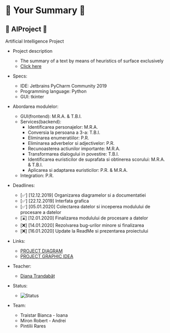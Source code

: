 # 📖 Your Summary 📖
## 🧠 AIProject 🧠
Artificial Intelligence Project


- Project description
  - The summary of a text by means of heuristics of surface exclusively
  - [Click here](https://docs.google.com/document/d/e/2PACX-1vQU1k2Ou1QfkznyX4eq07QNWD6ghPA1DEgcy8qHGWUs6i_hk7Bxh5M5_x6Us_vZtKrJ2mstANLfMFZf/pub)

- Specs:
  - IDE: Jetbrains PyCharm Community 2019
  - Programming language: Python
  - GUI: tkinter
- Abordarea modulelor:
  - GUI(frontend): M.R.A. & T.B.I.
  - Services(backend):
    - Identificarea personajelor: M.R.A.
    - Conversia la persoana a 3-a: T.B.I.
    - Eliminarea enumeratiilor: P.R.
    - Eliminarea adverbelor si adjectivelor: P.R.
    - Recunoasterea actiunilor importante: M.R.A.
    - Transformarea dialogului in povestire: T.B.I.
    - Identificarea euristicilor de suprafata si obtinerea scorului: M.R.A. & T.B.I.
    - Aplicarea si adaptarea euristicilor: P.R. & M.R.A.
  - Integration: P.R.
- Deadlines:
  - [✅] [12.12.2019] Organizarea diagramelor si a documentatiei
  - [✅] [22.12.2019] Interfata grafica
  - [✅] [05.01.2020] Colectarea datelor si inceperea modulului de procesare a datelor
  - [⌛] [12.01.2020] Finalizarea modulului de procesare a datelor
  - [❌] [14.01.2020] Rezolvarea bug-urilor minore si finalizarea
  - [❌] [16.01.2020] Update la ReadMe si prezentarea proiectului 
- Links:
  - [PROJECT DIAGRAM](../master/project_diagram.png)
  - [PROJECT GRAPHIC IDEA](../master/project_idea.png)
  
- Teacher:
  - [Diana Trandabăț](https://profs.info.uaic.ro/~dtrandabat/index.php)

- Status:
  - ![Status](https://i.imgur.com/QJKj9o2.png)

- Team:
  - Traistar Bianca - Ioana
  - Miron Robert - Andrei
  - Pintilii Rares 
